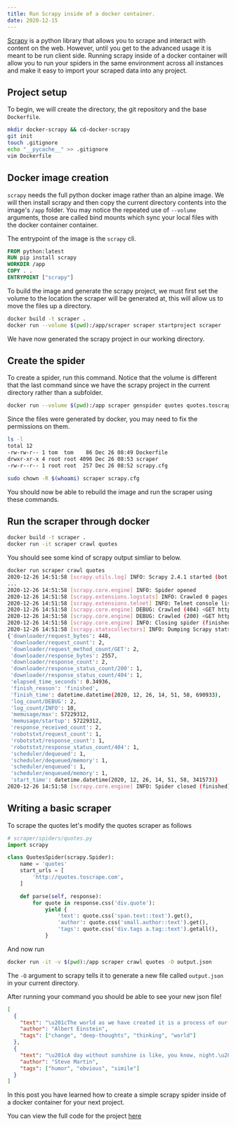 ```yaml
---
title: Run Scrapy inside of a docker container.
date: 2020-12-15
---
```


[Scrapy](https://scrapy.org/) is a python library that allows you to scrape and interact with content on the web. However, until you get to the advanced usage it is meant to be run client side. Running scrapy inside of a docker container will allow you to run your spiders in the same environment across all instances and make it easy to import your scraped data into any project.

<!--more-->

## Project setup

To begin, we will create the directory, the git repository and the base `Dockerfile`.

```bash
mkdir docker-scrapy && cd-docker-scrapy
git init
touch .gitignore
echo "__pycache__" >> .gitignore
vim Dockerfile
```

## Docker image creation

`scrapy` needs the full python docker image rather than an alpine image. We will then install scrapy and then copy the current directory contents into the image's `/app` folder. You may notice the repeated use of `--volume` arguments, those are called bind mounts which sync your local files with the docker container container.

The entrypoint of the image is the `scrapy` cli.

```dockerfile
FROM python:latest
RUN pip install scrapy
WORKDIR /app
COPY . .
ENTRYPOINT ["scrapy"]
```

To build the image and generate the scrapy project, we must first set the volume to the location the scraper will be generated at, this will allow us to move the files up a directory.

```bash
docker build -t scraper .
docker run --volume $(pwd):/app/scraper scraper startproject scraper
```

We have now generated the scrapy project in our working directory.

## Create the spider

To create a spider, run this command. Notice that the volume is different that the last command since we have the scrapy project in the current directory rather than a subfolder.

```bash
docker run --volume $(pwd):/app scraper genspider quotes quotes.toscrape.com
```

Since the files were generated by docker, you may need to fix the permissions on them.

```bash
ls -l
total 12
-rw-rw-r-- 1 tom  tom    86 Dec 26 08:49 Dockerfile
drwxr-xr-x 4 root root 4096 Dec 26 08:53 scraper
-rw-r--r-- 1 root root  257 Dec 26 08:52 scrapy.cfg
```

```bash
sudo chown -R $(whoami) scraper scrapy.cfg
```

You should now be able to rebuild the image and run the scraper using these commands.

## Run the scraper through docker

```bash
docker build -t scraper .
docker run -it scraper crawl quotes
```

You should see some kind of scrapy output simliar to below.

```bash
docker run scraper crawl quotes
2020-12-26 14:51:58 [scrapy.utils.log] INFO: Scrapy 2.4.1 started (bot: scraper)
...
2020-12-26 14:51:58 [scrapy.core.engine] INFO: Spider opened
2020-12-26 14:51:58 [scrapy.extensions.logstats] INFO: Crawled 0 pages (at 0 pages/min), scraped 0 items (at 0 items/min)
2020-12-26 14:51:58 [scrapy.extensions.telnet] INFO: Telnet console listening on 127.0.0.1:6023
2020-12-26 14:51:58 [scrapy.core.engine] DEBUG: Crawled (404) <GET http://quotes.toscrape.com/robots.txt> (referer: None)
2020-12-26 14:51:58 [scrapy.core.engine] DEBUG: Crawled (200) <GET http://quotes.toscrape.com/> (referer: None)
2020-12-26 14:51:58 [scrapy.core.engine] INFO: Closing spider (finished)
2020-12-26 14:51:58 [scrapy.statscollectors] INFO: Dumping Scrapy stats:
{'downloader/request_bytes': 448,
 'downloader/request_count': 2,
 'downloader/request_method_count/GET': 2,
 'downloader/response_bytes': 2557,
 'downloader/response_count': 2,
 'downloader/response_status_count/200': 1,
 'downloader/response_status_count/404': 1,
 'elapsed_time_seconds': 0.34936,
 'finish_reason': 'finished',
 'finish_time': datetime.datetime(2020, 12, 26, 14, 51, 58, 690933),
 'log_count/DEBUG': 2,
 'log_count/INFO': 10,
 'memusage/max': 57229312,
 'memusage/startup': 57229312,
 'response_received_count': 2,
 'robotstxt/request_count': 1,
 'robotstxt/response_count': 1,
 'robotstxt/response_status_count/404': 1,
 'scheduler/dequeued': 1,
 'scheduler/dequeued/memory': 1,
 'scheduler/enqueued': 1,
 'scheduler/enqueued/memory': 1,
 'start_time': datetime.datetime(2020, 12, 26, 14, 51, 58, 341573)}
2020-12-26 14:51:58 [scrapy.core.engine] INFO: Spider closed (finished)

```

## Writing a basic scraper

To scrape the quotes let's modify the quotes scraper as follows

```python
# scraper/spiders/quotes.py
import scrapy

class QuotesSpider(scrapy.Spider):
    name = 'quotes'
    start_urls = [
        'http://quotes.toscrape.com',
    ]

    def parse(self, response):
        for quote in response.css('div.quote'):
            yield {
                'text': quote.css('span.text::text').get(),
                'author': quote.css('small.author::text').get(),
                'tags': quote.css('div.tags a.tag::text').getall(),
            }

```

And now run

```bash
docker run -it -v $(pwd):/app scraper crawl quotes -O output.json
```

The `-O` argument to scrapy tells it to generate a new file called `output.json` in your current directory.

After running your command you should be able to see your new json file!

```json
[
  {
    "text": "\u201cThe world as we have created it is a process of our thinking. It cannot be changed without changing our thinking.\u201d",
    "author": "Albert Einstein",
    "tags": ["change", "deep-thoughts", "thinking", "world"]
  },
  {
    "text": "\u201cA day without sunshine is like, you know, night.\u201d",
    "author": "Steve Martin",
    "tags": ["humor", "obvious", "simile"]
  }
]
```

In this post you have learned how to create a simple scrapy spider inside of a docker container for your next project.

You can view the full code for the project [here](https://gitlab.com/tomfordweb/docker-scrapy)
